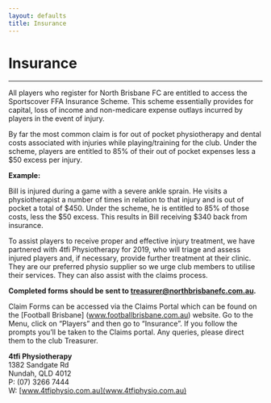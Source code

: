```yaml
---
layout: defaults
title: Insurance
---
```

<div class="container">
  <div class="row top-buffer">
    <div class="col">
      <h1 class="text-center">Insurance</h1>
    </div>
  </div>
  <hr>
  <div class="row">
    <div class="col-md-8 offset-md-2 text-justify">
<section id="Insurance" markdown="1">
All players who register for North Brisbane FC are entitled to access the Sportscover FFA Insurance Scheme. This scheme essentially provides for capital, loss of income and non-medicare expense outlays incurred by players in the event of injury.  

By far the most common claim is for out of pocket physiotherapy and dental costs associated with injuries while playing/training for the club. Under the scheme, players are entitled to 85% of their out of pocket expenses less a $50 excess per injury.  

__Example:__   

Bill is injured during a game with a severe ankle sprain. He visits a physiotherapist a number of times in relation to that injury and is out of pocket a total of $450. Under the scheme, he is entitled to 85% of those costs, less the $50 excess. This results in Bill receiving $340 back from insurance.  

To assist players to receive proper and effective injury treatment, we have partnered with 4tfi Physiotherapy for 2019, who will triage and assess injured players and, if necessary, provide further treatment at their clinic. They are our preferred physio supplier so we urge club members to utilise their services. They can also assist with the claims process.  

__Completed forms should be sent to [treasurer@northbrisbanefc.com.au](treasurer@northbrisbanefc.com.au).__  

Claim Forms can be accessed via the Claims Portal which can be found on the [Football Brisbane] (www.footballbrisbane.com.au) website. Go to the Menu, click on “Players” and then go to “Insurance”. If you follow the prompts you’ll be taken to the Claims portal. Any queries, please direct them to the club Treasurer. 


__4tfi Physiotherapy__  
1382 Sandgate Rd  
Nundah, QLD 4012  
P: (07) 3266 7444  
W: [www.4tfiphysio.com.au](www.4tfiphysio.com.au)
</section>
    </div>
  </div>
</div>